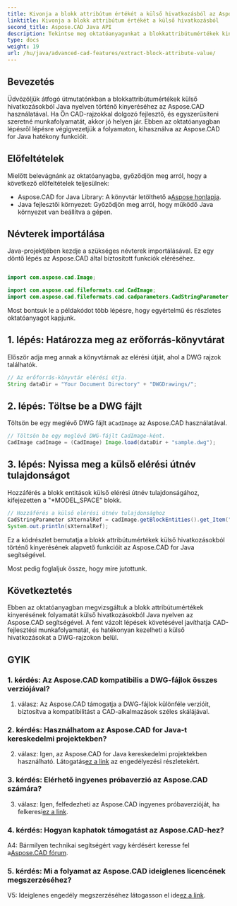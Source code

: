 ```yaml
---
title: Kivonja a blokk attribútum értékét a külső hivatkozásból az Aspose.CAD használatával Java nyelven
linktitle: Kivonja a blokk attribútum értékét a külső hivatkozásból
second_title: Aspose.CAD Java API
description: Tekintse meg oktatóanyagunkat a blokkattribútumértékek kinyerésére DWG külső hivatkozásokból Java nyelven az Aspose.CAD segítségével. Fokozza a CAD-fejlesztési munkafolyamatot könnyedén.
type: docs
weight: 19
url: /hu/java/advanced-cad-features/extract-block-attribute-value/
---
```

## Bevezetés

Üdvözöljük átfogó útmutatónkban a blokkattribútumértékek külső hivatkozásokból Java nyelven történő kinyeréséhez az Aspose.CAD használatával. Ha Ön CAD-rajzokkal dolgozó fejlesztő, és egyszerűsíteni szeretné munkafolyamatát, akkor jó helyen jár. Ebben az oktatóanyagban lépésről lépésre végigvezetjük a folyamaton, kihasználva az Aspose.CAD for Java hatékony funkcióit.

## Előfeltételek

Mielőtt belevágnánk az oktatóanyagba, győződjön meg arról, hogy a következő előfeltételek teljesülnek:

-  Aspose.CAD for Java Library: A könyvtár letölthető a[Aspose honlapja](https://releases.aspose.com/cad/java/).
- Java fejlesztői környezet: Győződjön meg arról, hogy működő Java környezet van beállítva a gépen.

## Névterek importálása

Java-projektjében kezdje a szükséges névterek importálásával. Ez egy döntő lépés az Aspose.CAD által biztosított funkciók eléréséhez.

```java

import com.aspose.cad.Image;

import com.aspose.cad.fileformats.cad.CadImage;
import com.aspose.cad.fileformats.cad.cadparameters.CadStringParameter;
```

Most bontsuk le a példakódot több lépésre, hogy egyértelmű és részletes oktatóanyagot kapjunk.

## 1. lépés: Határozza meg az erőforrás-könyvtárat

Először adja meg annak a könyvtárnak az elérési útját, ahol a DWG rajzok találhatók.

```java
// Az erőforrás-könyvtár elérési útja.
String dataDir = "Your Document Directory" + "DWGDrawings/";
```

## 2. lépés: Töltse be a DWG fájlt

Töltsön be egy meglévő DWG fájlt a`CadImage` az Aspose.CAD használatával.

```java
// Töltsön be egy meglévő DWG-fájlt CadImage-ként.
CadImage cadImage = (CadImage) Image.load(dataDir + "sample.dwg");
```

## 3. lépés: Nyissa meg a külső elérési útnév tulajdonságot

Hozzáférés a blokk entitások külső elérési útnév tulajdonságához, kifejezetten a "*MODEL_SPACE" blokk.

```java
// Hozzáférés a külső elérési útnév tulajdonsághoz
CadStringParameter sXternalRef = cadImage.getBlockEntities().get_Item("*MODEL_SPACE").getXRefPathName();
System.out.println(sXternalRef);
```

Ez a kódrészlet bemutatja a blokk attribútumértékek külső hivatkozásokból történő kinyerésének alapvető funkcióit az Aspose.CAD for Java segítségével.

Most pedig foglaljuk össze, hogy mire jutottunk.

## Következtetés

Ebben az oktatóanyagban megvizsgáltuk a blokk attribútumértékek kinyerésének folyamatát külső hivatkozásokból Java nyelven az Aspose.CAD segítségével. A fent vázolt lépések követésével javíthatja CAD-fejlesztési munkafolyamatát, és hatékonyan kezelheti a külső hivatkozásokat a DWG-rajzokon belül.

## GYIK

### 1. kérdés: Az Aspose.CAD kompatibilis a DWG-fájlok összes verziójával?

1. válasz: Az Aspose.CAD támogatja a DWG-fájlok különféle verzióit, biztosítva a kompatibilitást a CAD-alkalmazások széles skálájával.

### 2. kérdés: Használhatom az Aspose.CAD for Java-t kereskedelmi projektekben?

 2. válasz: Igen, az Aspose.CAD for Java kereskedelmi projektekben használható. Látogatás[ez a link](https://purchase.aspose.com/buy) az engedélyezési részletekért.

### 3. kérdés: Elérhető ingyenes próbaverzió az Aspose.CAD számára?

 3. válasz: Igen, felfedezheti az Aspose.CAD ingyenes próbaverzióját, ha felkeresi[ez a link](https://releases.aspose.com/).

### 4. kérdés: Hogyan kaphatok támogatást az Aspose.CAD-hez?

 A4: Bármilyen technikai segítségért vagy kérdésért keresse fel a[Aspose.CAD fórum](https://forum.aspose.com/c/cad/19).

### 5. kérdés: Mi a folyamat az Aspose.CAD ideiglenes licencének megszerzéséhez?

 V5: Ideiglenes engedély megszerzéséhez látogasson el ide[ez a link](https://purchase.aspose.com/temporary-license/).